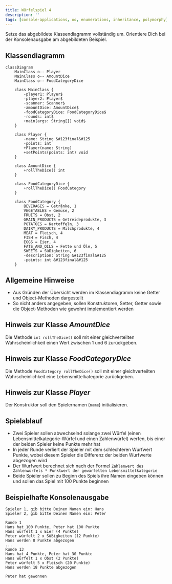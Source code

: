```yaml
---
title: Würfelspiel 4
description: ''
tags: [console-applications, oo, enumerations, inheritance, polymorphy]
---
```


Setze das abgebildete Klassendiagramm vollständig um. Orientiere Dich bei der
Konsolenausgabe am abgebildeten Beispiel.

## Klassendiagramm

```mermaid
classDiagram
    MainClass o-- Player
    MainClass o-- AmountDice
    MainClass o-- FoodCategoryDice

    class MainClass {
        -player1: Player$
        -player2: Player$
        -scanner: Scanner$
        -amountDice: AmountDice$
        -foodCategoryDice: FoodCategoryDice$
        -rounds: int$
        +main(args: String[]) void$
    }

    class Player {
        -name: String &#123final&#125
        -points: int
        +Player(name: String)
        +setPoints(points: int) void
    }

    class AmountDice {
        +rollTheDice() int
    }

    class FoodCategoryDice {
        +rollTheDice() FoodCategory
    }

    class FoodCategory {
        BEVERAGES = Getränke, 1
        VEGETABLES = Gemüse, 2
        FRUITS = Obst, 2
        GRAIN_PRODUCTS = Getreideprodukte, 3
        POTATOES = Kartoffeln, 3
        DAIRY_PRODUCTS = Milchprodukte, 4
        MEAT = Fleisch, 4
        FISH = Fisch, 4
        EGGS = Eier, 4
        FATS_AND_OILS = Fette und Öle, 5
        SWEETS = Süßigkeiten, 6
        -description: String &#123final&#125
        -points: int &#123final&#125
    }
```

## Allgemeine Hinweise

- Aus Gründen der Übersicht werden im Klassendiagramm keine Getter und
  Object-Methoden dargestellt
- So nicht anders angegeben, sollen Konstruktoren, Setter, Getter sowie die
  Object-Methoden wie gewohnt implementiert werden

## Hinweis zur Klasse _AmountDice_

Die Methode `int rollTheDice()` soll mit einer gleichverteilten
Wahrscheinlichkeit einen Wert zwischen 1 und 6 zurückgeben.

## Hinweis zur Klasse _FoodCategoryDice_

Die Methode `FoodCategory rollTheDice()` soll mit einer gleichverteilten
Wahrscheinlichkeit eine Lebensmittelkategorie zurückgeben.

## Hinweis zur Klasse _Player_

Der Konstruktor soll den Spielernamen (`name`) initialisieren.

## Spielablauf

- Zwei Spieler sollen abwechselnd solange zwei Würfel (einen
  Lebensmittelkategorie-Würfel und einen Zahlenwürfel) werfen, bis einer der
  beiden Spieler keine Punkte mehr hat
- In jeder Runde verliert der Spieler mit dem schlechteren Wurfwert Punkte,
  wobei diesem Spieler die Differenz der beiden Wurfwerte abgezogen wird
- Der Wurfwert berechnet sich nach der Formel
  `Zahlenwert des Zahlenwürfels * Punktwert der gewürfelten Lebensmittelkategorie`
- Beide Spieler sollen zu Beginn des Spiels ihre Namen eingeben können und
  sollen das Spiel mit 100 Punkte beginnen

## Beispielhafte Konsolenausgabe

```console
Spieler 1, gib bitte Deinen Namen ein: Hans
Spieler 2, gib bitte Deinen Namen ein: Peter

Runde 1
Hans hat 100 Punkte, Peter hat 100 Punkte
Hans würfelt 1 x Eier (4 Punkte)
Peter würfelt 2 x Süßigkeiten (12 Punkte)
Hans werden 8 Punkte abgezogen
...
Runde 13
Hans hat 4 Punkte, Peter hat 30 Punkte
Hans würfelt 1 x Obst (2 Punkte)
Peter würfelt 5 x Fleisch (20 Punkte)
Hans werden 18 Punkte abgezogen

Peter hat gewonnen
```
